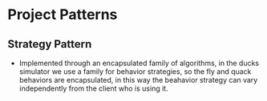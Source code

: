 # Project Patterns

## Strategy Pattern

* Implemented through an encapsulated family of algorithms, in the ducks simulator we use a family for behavior strategies, so the fly and quack  behaviors are encapsulated, in this way the beahavior strategy can vary independently from the client who is using it.
